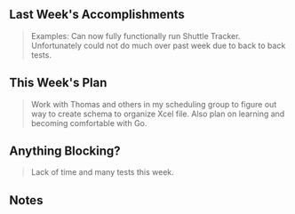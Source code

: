 ## Last Week's Accomplishments

> Examples:
>  Can now fully functionally run Shuttle Tracker. Unfortunately could not do much over past week due to back to back tests.

## This Week's Plan


>  Work with Thomas and others in my scheduling group to figure out way to create schema to organize Xcel file. Also plan on learning and becoming comfortable with Go.

## Anything Blocking?

> Lack of time and many tests this week.

## Notes
